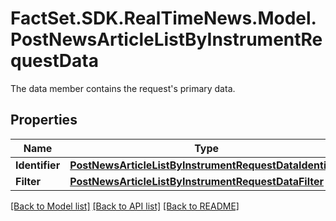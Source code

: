# FactSet.SDK.RealTimeNews.Model.PostNewsArticleListByInstrumentRequestData
The data member contains the request's primary data.

## Properties

Name | Type | Description | Notes
------------ | ------------- | ------------- | -------------
**Identifier** | [**PostNewsArticleListByInstrumentRequestDataIdentifier**](PostNewsArticleListByInstrumentRequestDataIdentifier.md) |  | 
**Filter** | [**PostNewsArticleListByInstrumentRequestDataFilter**](PostNewsArticleListByInstrumentRequestDataFilter.md) |  | [optional] 

[[Back to Model list]](../README.md#documentation-for-models) [[Back to API list]](../README.md#documentation-for-api-endpoints) [[Back to README]](../README.md)

